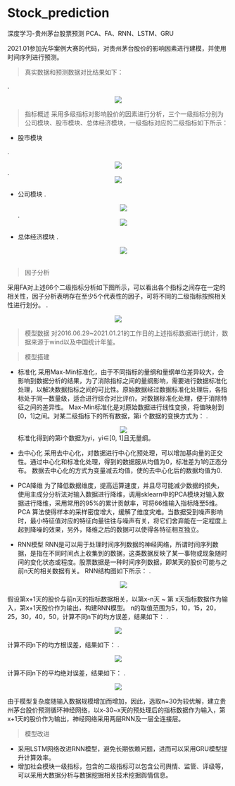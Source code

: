 # Stock_prediction
深度学习-贵州茅台股票预测     PCA、FA、RNN、LSTM、GRU

2021.01参加光华案例大赛的代码，对贵州茅台股价的影响因素进行建模，并使用时间序列进行预测。
> 真实数据和预测数据对比结果如下：
 
.<div align=center><img src="https://user-images.githubusercontent.com/58354216/130784854-e6015442-cee2-4a68-9390-3d34fb8ba292.png"/></div>
  
> 指标概述
采用多级指标对影响股价的因素进行分析，三个一级指标分别为公司模块、股市模块、总体经济模块，一级指标对应的二级指标如下所示：

* 股市模块

.<div align=center><img src="https://user-images.githubusercontent.com/58354216/130783781-67d4711a-adc4-4a12-a079-cf3a3b47e3c2.png"/></div>
.<div align=center><img src="https://user-images.githubusercontent.com/58354216/130783795-dba56b66-bfba-4c9b-a0fe-362720b272d4.png"/></div>

 
* 公司模块
.<div align=center><img src="https://user-images.githubusercontent.com/58354216/130784021-2fbe2a28-a735-4259-b515-2554dce7533f.png"/></div>
.<div align=center><img src="https://user-images.githubusercontent.com/58354216/130784014-315682b4-f82a-4745-a1e3-bca819112963.png"/></div>
 
* 总体经济模块
.<div align=center><img src="https://user-images.githubusercontent.com/58354216/130784045-1bbe5a66-b4d1-4766-b024-b34c60c47820.png"/></div>
 
> 因子分析

采用FA对上述66个二级指标分析如下图所示，可以看出各个指标之间存在一定的相关性，因子分析表明存在至少5个代表性的因子，可将不同的二级指标按照相关性进行划分。
.<div align=center><img src="https://user-images.githubusercontent.com/58354216/130784075-d2b4176b-a068-4c21-82c5-30916d5981e2.png"/></div>

> 模型数据
对2016.06.29~2021.01.21的工作日的上述指标数据进行统计，数据来源于wind以及中国统计年鉴。

> 模型搭建
* 标准化
采用Max-Min标准化，由于不同指标的量纲和量纲单位差异较大，会影响到数据分析的结果，为了消除指标之间的量纲影响，需要进行数据标准化处理，以解决数据指标之间的可比性。原始数据经过数据标准化处理后，各指标处于同一数量级，适合进行综合对比评价。对数据标准化处理，便于消除特征之间的差异性。
Max-Min标准化是对原始数据进行线性变换，将值映射到[0，1]之间。对某二级指标下的所有数据，第i 个数据的变换方式为：
.<div align=center><img src="https://user-images.githubusercontent.com/58354216/130784760-38ae6ba1-b408-42b6-b446-de5345ea5656.png"/></div>
标准化得到的第i个数据为yi，yi∈[0, 1]且无量纲。

* 去中心化
采用去中心化，对数据进行中心化预处理，可以增加基向量的正交性。通过中心化和标准化处理，得到的数据服从均值为0，标准差为1的正态分布。
数据去中心化的方式为变量减去均值，使的去中心化后的数据均值为0.

* PCA降维
为了降低数据维度，提高运算速度，并且尽可能减少数据的损失，使用主成分分析法对输入数据进行降维，调用sklearn中的PCA模块对输入数据进行降维，采用常用的95%的累计贡献率，可将66维输入指标降至5维。
PCA 算法使得样本的采样密度增大，缓解了维度灾难。当数据受到噪声影响时，最小特征值对应的特征向量往往与噪声有关，将它们舍弃能在一定程度上起到降噪的效果，另外，降维之后的数据可以使得各特征相互独立。

* RNN模型
RNN是可以用于处理时间序列数据的神经网络，所谓时间序列数据，是指在不同时间点上收集到的数据，这类数据反映了某一事物或现象随时间的变化状态或程度。股票数据是一种时间序列数据，即某天的股价可能与之前n天的相关数据有关。
RNN结构图如下所示：
.<div align=center><img src="https://user-images.githubusercontent.com/58354216/130784788-6f0747db-1aba-4e6c-bf46-fbddac7abed2.png"/></div>


假设第x+1天的股价与前n天的指标数据相关，以第x-n天 ~ 第 x天指标数据作为输入，第x+1天股价作为输出，构建RNN模型。
n的取值范围为5，10，15，20，25，30，40，50，计算不同n下的均方误差，结果如下：
.<div align=center><img src="https://user-images.githubusercontent.com/58354216/130784824-7201c16b-87cf-4367-941f-ad64c14b3f51.png"/></div>

计算不同n下的均方根误差，结果如下：
.<div align=center><img src="https://user-images.githubusercontent.com/58354216/130784837-bffeb670-38a0-4cd1-9fc7-88d7b8814ee9.png"/></div>

计算不同n下的平均绝对误差，结果如下：
.<div align=center><img src="https://user-images.githubusercontent.com/58354216/130784846-e02a0ddd-fa3c-43cb-abe3-e7bc1cc9b3f1.png"/></div>

由于模型复杂度随输入数据规模增加而增加，因此，选取n=30为较优解，建立贵州茅台股价预测循环神经网络，以x-30~x天的预处理后的指标数据作为输入，第x+1天的股价作为输出，神经网络采用两层RNN及一层全连接层。

> 模型改进
  
* 采用LSTM网络改进RNN模型，避免长期依赖问题，进而可以采用GRU模型提升计算效率。
* 增加社会模块一级指标，包含的二级指标可以包含公司舆情、监管、评级等，可以采用大数据分析与数据挖掘相关技术挖掘舆情信息。






